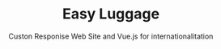 ---
title: Easy Luggage
subtitle: Custon Responise Web Site and Vue.js for internationalitation
image: "../imgs/EasyLuggage.gif"
link: https://www.easyluggage.it/
buttonTitle: VISIT PROJECT
priority: 0
badges: [web]
categories: [projects]
--- 